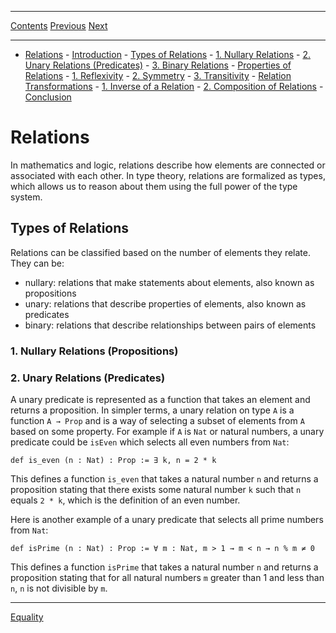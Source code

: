 ****
[Contents](contents.html)
[Previous](Types.universe.html)
[Next](Types.equality.html)

<!-- START doctoc generated TOC please keep comment here to allow auto update -->
<!-- DON'T EDIT THIS SECTION, INSTEAD RE-RUN doctoc TO UPDATE -->
****

- [Relations](#relations)
        - [Introduction](#introduction)
        - [Types of Relations](#types-of-relations)
                - [1. Nullary Relations](#1-nullary-relations)
                - [2. Unary Relations (Predicates)](#2-unary-relations-predicates)
                - [3. Binary Relations](#3-binary-relations)
        - [Properties of Relations](#properties-of-relations)
                - [1. Reflexivity](#1-reflexivity)
                - [2. Symmetry](#2-symmetry)
                - [3. Transitivity](#3-transitivity)
        - [Relation Transformations](#relation-transformations)
                - [1. Inverse of a Relation](#1-inverse-of-a-relation)
                - [2. Composition of Relations](#2-composition-of-relations)
        - [Conclusion](#conclusion)

<!-- END doctoc generated TOC please keep comment here to allow auto update -->

# Relations

In mathematics and logic, relations describe how elements are connected or associated with each other. In type theory, relations are formalized as types, which allows us to reason about them using the full power of the type system.

## Types of Relations

Relations can be classified based on the number of elements they relate. They can be:
- nullary: relations that make statements about elements, also known as propositions
- unary: relations that describe properties of elements, also known as predicates
- binary: relations that describe relationships between pairs of elements

### 1. Nullary Relations (Propositions)

### 2. Unary Relations (Predicates)

A unary predicate is represented as a function that takes an element and returns a proposition. In simpler terms, a unary relation on type `A` is a function `A → Prop` and is a way of selecting a subset of elements from `A` based on some property. For example if `A` is `Nat` or natural numbers, a unary predicate could be `isEven` which selects all even numbers from `Nat`:

```lean
def is_even (n : Nat) : Prop := ∃ k, n = 2 * k
```

This defines a function `is_even` that takes a natural number `n` and returns a proposition stating that there exists some natural number `k` such that `n` equals `2 * k`, which is the definition of an even number.

Here is another example of a unary predicate that selects all prime numbers from `Nat`:

```
def isPrime (n : Nat) : Prop := ∀ m : Nat, m > 1 → m < n → n % m ≠ 0
```

This defines a function `isPrime` that takes a natural number `n` and returns a proposition stating that for all natural numbers `m` greater than 1 and less than `n`, `n` is not divisible by `m`.






****
[Equality](./Types.equality.html)

